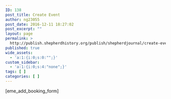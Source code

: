```yaml
---
ID: 138
post_title: Create Event
author: ng23055
post_date: 2016-12-11 18:27:02
post_excerpt: ""
layout: page
permalink: >
  http://publish.shepherdhistory.org/publish/shepherdjournal/create-event/
published: true
wide_assets:
  - 'a:1:{i:0;s:0:"";}'
custom_sidebar:
  - 'a:1:{i:0;s:4:"none";}'
tags: [ ]
categories: [ ]
---
```

[eme_add_booking_form]